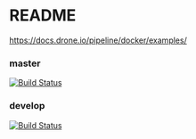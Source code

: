 # README

https://docs.drone.io/pipeline/docker/examples/

### master
[![Build Status](http://home.louislabs.com:52101/api/badges/louiscklaw/drone-ci-playlist/status.svg?branch=master)](http://home.louislabs.com:52101/louiscklaw/drone-ci-playlist)


### develop
[![Build Status](http://home.louislabs.com:52101/api/badges/louiscklaw/drone-ci-playlist/status.svg?branch=develop)](http://home.louislabs.com:52101/louiscklaw/drone-ci-playlist)
